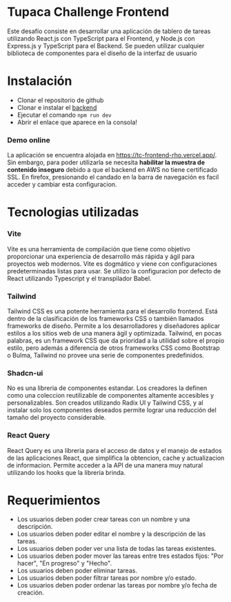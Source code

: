 # Tupaca Challenge Frontend

Este desafío consiste en desarrollar una aplicación de tablero de tareas utilizando React.js con TypeScript
para el Frontend, y Node.js con Express.js y TypeScript para el Backend. Se pueden utilizar cualquier biblioteca de
componentes para el diseño de la interfaz de usuario

# Instalación
- Clonar el repositorio de github
- Clonar e instalar el [backend](https://github.com/eigiachero/TC-backend)
- Ejecutar el comando `npm run dev`
- Abrir el enlace que aparece en la consola!

### Demo online
La aplicación se encuentra alojada en https://tc-frontend-rho.vercel.app/. Sin embargo, para poder utilizarla se necesita **habilitar 
la muestra de contenido inseguro** debido a que el backend en AWS no tiene certificado SSL. En firefox, presionando el candado en la
barra de navegación es facil acceder y cambiar esta configuracion.

# Tecnologias utilizadas
### Vite
Vite es una herramienta de compilación que tiene como objetivo proporcionar una experiencia de desarrollo más rápida y ágil para proyectos web modernos.
Vite es dogmático y viene con configuraciones predeterminadas listas para usar. Se utilizo la configuracion por defecto de React utilizando Typescript y el transpilador Babel.
### Tailwind
Tailwind CSS es una potente herramienta para el desarrollo frontend. Está dentro de la clasificación de los frameworks CSS o también llamados frameworks de diseño. Permite a los desarrolladores y diseñadores aplicar estilos a los sitios web de una manera ágil y optimizada. Tailwind, en pocas palabras, es un framework CSS que da prioridad a la utilidad sobre el propio estilo, pero además a diferencia de otros frameworks CSS como Bootstrap o Bulma, Tailwind no provee una serie de componentes predefinidos.
### Shadcn-ui
No es una libreria de componentes estandar. Los creadores la definen como una coleccion reutilizable de componentes altamente accesibles y personalizables. Son creados utilizando
Radix UI y Tailwind CSS, y al instalar solo los componentes deseados permite lograr una reducción del tamaño del proyecto considerable.
### React Query
React Query es una libreria para el acceso de datos y el manejo de estados de las aplicaciones React, que simplifica la obtencion, cache y actualizacion de informacion.
Permite acceder a la API de una manera muy natural utilizando los hooks que la libreria brinda.

# Requerimientos
* Los usuarios deben poder crear tareas con un nombre y una descripción.
* Los usuarios deben poder editar el nombre y la descripción de las tareas.
* Los usuarios deben poder ver una lista de todas las tareas existentes.
* Los usuarios deben poder mover las tareas entre tres estados fijos: "Por hacer", "En progreso" y "Hecho".
* Los usuarios deben poder eliminar tareas.
* Los usuarios deben poder filtrar tareas por nombre y/o estado.
* Los usuarios deben poder ordenar las tareas por nombre y/o fecha de creación.
